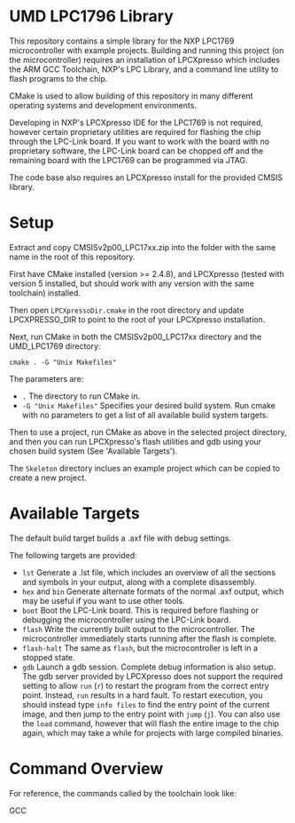 UMD LPC1796 Library
======

This repository contains a simple library for the NXP LPC1769
microcontroller with example projects. Building and running this
project (on the microcontroller) requires an installation of
LPCXpresso which includes the ARM GCC Toolchain, NXP's LPC Library,
and a command line utility to flash programs to the chip.

CMake is used to allow building of this repository in many different
operating systems and development environments.

Developing in NXP's LPCXpresso IDE for the LPC1769 is not required,
however certain proprietary utilities are required for flashing the
chip through the LPC-Link board. If you want to work with the board
with no proprietary software, the LPC-Link board can be chopped off
and the remaining board with the LPC1769 can be programmed via JTAG.

The code base also requires an LPCXpresso install for the provided
CMSIS library.

Setup
======

Extract and copy CMSISv2p00_LPC17xx.zip into the folder with the same
name in the root of this repository.

First have CMake installed (version >= 2.4.8), and LPCXpresso (tested
with version 5 installed, but should work with any version with the
same toolchain) installed.

Then open `LPCXpressoDir.cmake` in the root directory and update
LPCXPRESSO_DIR to point to the root of your LPCXpresso installation.

Next, run CMake in both the CMSISv2p00\_LPC17xx directory and the
UMD\_LPC1769 directory:

    cmake . -G "Unix Makefiles"

The parameters are:

  * `.` The directory to run CMake in.
  * `-G "Unix Makefiles"` Specifies your desired build system. Run
    cmake with no parameters to get a list of all available build
    system targets.

Then to use a project, run CMake as above in the selected project
directory, and then you can run LPCXpresso's flash utilities and gdb
using your chosen build system (See 'Available Targets').

The `Skeleton` directory inclues an example project which can be
copied to create a new project.

Available Targets
======

The default build target builds a .axf file with debug settings.

The following targets are provided:

  * `lst` Generate a .lst file, which includes an overview of all
    the sections and symbols in your output, along with a complete
    disassembly.
  * `hex` and `bin` Generate alternate formats of the normal .axf
    output, which may be useful if you want to use other tools.
  * `boot` Boot the LPC-Link board. This is required before flashing
    or debugging the microcontroller using the LPC-Link board.
  * `flash` Write the currently built output to the
    microcontroller. The microcontroller immediately starts running
    after the flash is complete.
  * `flash-halt` The same as `flash`, but the microcontroller is left
    in a stopped state.
  * `gdb` Launch a gdb session. Complete debug information is also
    setup. The gdb server provided by LPCXpresso does not support the
    required setting to allow `run` (`r`) to restart the program from
    the correct entry point. Instead, `run` results in a hard
    fault. To restart execution, you should instead type `info files`
    to find the entry point of the current image, and then jump to the
    entry point with `jump` (`j`). You can also use the `load`
    command, however that will flash the entire image to the chip
    again, which may take a while for projects with large compiled
    binaries.

Command Overview
======

For reference, the commands called by the toolchain look like:

GCC

